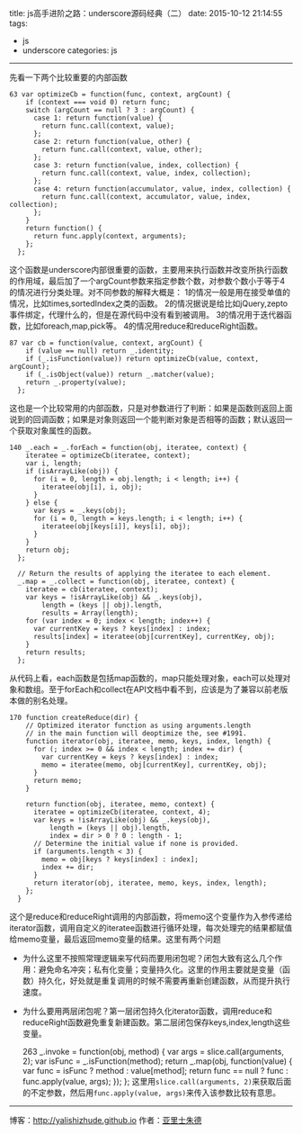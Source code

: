 title: js高手进阶之路：underscore源码经典（二）
date: 2015-10-12 21:14:55
tags:
- js
- underscore
categories: js
---

先看一下两个比较重要的内部函数
<!-- more -->

    63 var optimizeCb = function(func, context, argCount) {
        if (context === void 0) return func;
        switch (argCount == null ? 3 : argCount) {
          case 1: return function(value) {
            return func.call(context, value);
          };
          case 2: return function(value, other) {
            return func.call(context, value, other);
          };
          case 3: return function(value, index, collection) {
            return func.call(context, value, index, collection);
          };
          case 4: return function(accumulator, value, index, collection) {
            return func.call(context, accumulator, value, index, collection);
          };
        }
        return function() {
          return func.apply(context, arguments);
        };
      };

这个函数是underscore内部很重要的函数，主要用来执行函数并改变所执行函数的作用域，最后加了一个argCount参数来指定参数个数，对参数个数小于等于4的情况进行分类处理。对不同参数的解释大概是：
1的情况一般是用在接受单值的情况，比如times,sortedIndex之类的函数。
2的情况据说是给比如jQuery,zepto事件绑定，代理什么的，但是在源代码中没有看到被调用。
3的情况用于迭代器函数，比如foreach,map,pick等。
4的情况用reduce和reduceRight函数。

    87 var cb = function(value, context, argCount) {
        if (value == null) return _.identity;
        if (_.isFunction(value)) return optimizeCb(value, context, argCount);
        if (_.isObject(value)) return _.matcher(value);
        return _.property(value);
      };
这也是一个比较常用的内部函数，只是对参数进行了判断：如果是函数则返回上面说到的回调函数；如果是对象则返回一个能判断对象是否相等的函数；默认返回一个获取对象属性的函数。

    140 _.each = _.forEach = function(obj, iteratee, context) {
        iteratee = optimizeCb(iteratee, context);
        var i, length;
        if (isArrayLike(obj)) {
          for (i = 0, length = obj.length; i < length; i++) {
            iteratee(obj[i], i, obj);
          }
        } else {
          var keys = _.keys(obj);
          for (i = 0, length = keys.length; i < length; i++) {
            iteratee(obj[keys[i]], keys[i], obj);
          }
        }
        return obj;
      };
    
      // Return the results of applying the iteratee to each element.
      _.map = _.collect = function(obj, iteratee, context) {
        iteratee = cb(iteratee, context);
        var keys = !isArrayLike(obj) && _.keys(obj),
            length = (keys || obj).length,
            results = Array(length);
        for (var index = 0; index < length; index++) {
          var currentKey = keys ? keys[index] : index;
          results[index] = iteratee(obj[currentKey], currentKey, obj);
        }
        return results;
      };
从代码上看，each函数是包括map函数的，map只能处理对象，each可以处理对象和数组。至于forEach和collect在API文档中看不到，应该是为了兼容以前老版本做的别名处理。

    170 function createReduce(dir) {
        // Optimized iterator function as using arguments.length
        // in the main function will deoptimize the, see #1991.
        function iterator(obj, iteratee, memo, keys, index, length) {
          for (; index >= 0 && index < length; index += dir) {
            var currentKey = keys ? keys[index] : index;
            memo = iteratee(memo, obj[currentKey], currentKey, obj);
          }
          return memo;
        }
    
        return function(obj, iteratee, memo, context) {
          iteratee = optimizeCb(iteratee, context, 4);
          var keys = !isArrayLike(obj) && _.keys(obj),
              length = (keys || obj).length,
              index = dir > 0 ? 0 : length - 1;
          // Determine the initial value if none is provided.
          if (arguments.length < 3) {
            memo = obj[keys ? keys[index] : index];
            index += dir;
          }
          return iterator(obj, iteratee, memo, keys, index, length);
        };
      }
这个是reduce和reduceRight调用的内部函数，将memo这个变量作为入参传递给iterator函数，调用自定义的iteratee函数进行循环处理，每次处理完的结果都赋值给memo变量，最后返回memo变量的结果。这里有两个问题
* 为什么这里不按照常理逻辑来写代码而要用闭包呢？闭包大致有这么几个作用：避免命名冲突；私有化变量；变量持久化。这里的作用主要就是变量（函数）持久化，好处就是重复调用的时候不需要再重新创建函数，从而提升执行速度。
* 为什么要用两层闭包呢？第一层闭包持久化iterator函数，调用reduce和reduceRight函数避免重复新建函数。第二层闭包保存keys,index,length这些变量。

    263 _.invoke = function(obj, method) {
      var args = slice.call(arguments, 2);
      var isFunc = _.isFunction(method);
      return _.map(obj, function(value) {
        var func = isFunc ? method : value[method];
        return func == null ? func : func.apply(value, args);
      });
    }; 
这里用`slice.call(arguments, 2)`来获取后面的不定参数，然后用`func.apply(value, args)`来传入该参数比较有意思。

- - - 
博客：http://yalishizhude.github.io
作者：[亚里士朱德](http://yalishizhude.github.io/about/)